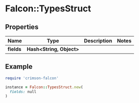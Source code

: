 # Falcon::TypesStruct

## Properties

| Name | Type | Description | Notes |
| ---- | ---- | ----------- | ----- |
| **fields** | **Hash&lt;String, Object&gt;** |  |  |

## Example

```ruby
require 'crimson-falcon'

instance = Falcon::TypesStruct.new(
  fields: null
)
```

